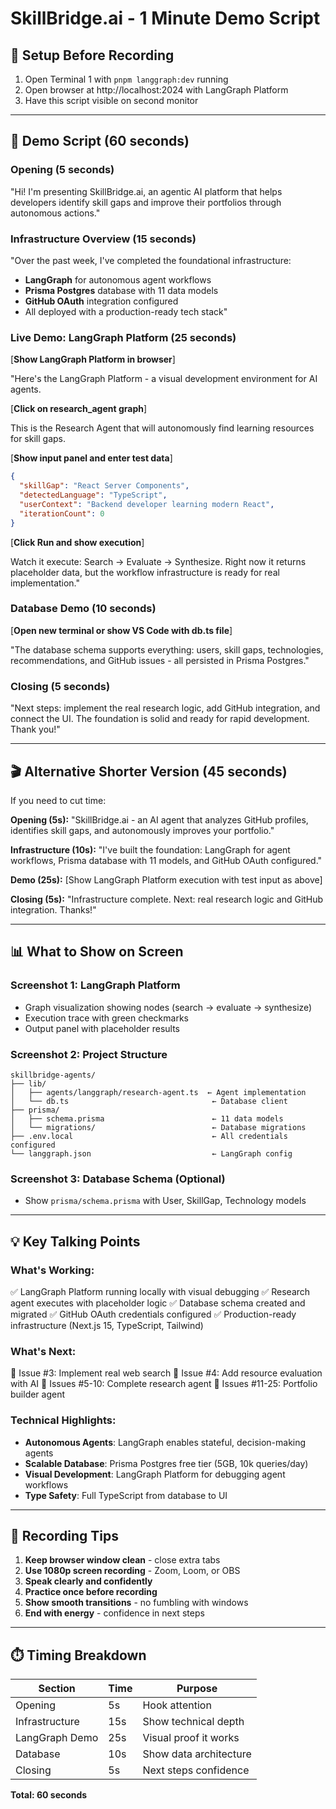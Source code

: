 # SkillBridge.ai - 1 Minute Demo Script

## 🎯 Setup Before Recording
1. Open Terminal 1 with `pnpm langgraph:dev` running
2. Open browser at http://localhost:2024 with LangGraph Platform
3. Have this script visible on second monitor

---

## 📝 Demo Script (60 seconds)

### Opening (5 seconds)
"Hi! I'm presenting SkillBridge.ai, an agentic AI platform that helps developers identify skill gaps and improve their portfolios through autonomous actions."

### Infrastructure Overview (15 seconds)
"Over the past week, I've completed the foundational infrastructure:
- **LangGraph** for autonomous agent workflows
- **Prisma Postgres** database with 11 data models
- **GitHub OAuth** integration configured
- All deployed with a production-ready tech stack"

### Live Demo: LangGraph Platform (25 seconds)
[**Show LangGraph Platform in browser**]

"Here's the LangGraph Platform - a visual development environment for AI agents.

[**Click on research_agent graph**]

This is the Research Agent that will autonomously find learning resources for skill gaps.

[**Show input panel and enter test data**]
```json
{
  "skillGap": "React Server Components",
  "detectedLanguage": "TypeScript",
  "userContext": "Backend developer learning modern React",
  "iterationCount": 0
}
```

[**Click Run and show execution**]

Watch it execute: Search → Evaluate → Synthesize. Right now it returns placeholder data, but the workflow infrastructure is ready for real implementation."

### Database Demo (10 seconds)
[**Open new terminal or show VS Code with db.ts file**]

"The database schema supports everything: users, skill gaps, technologies, recommendations, and GitHub issues - all persisted in Prisma Postgres."

### Closing (5 seconds)
"Next steps: implement the real research logic, add GitHub integration, and connect the UI. The foundation is solid and ready for rapid development. Thank you!"

---

## 🎬 Alternative Shorter Version (45 seconds)

If you need to cut time:

**Opening (5s):** "SkillBridge.ai - an AI agent that analyzes GitHub profiles, identifies skill gaps, and autonomously improves your portfolio."

**Infrastructure (10s):** "I've built the foundation: LangGraph for agent workflows, Prisma database with 11 models, and GitHub OAuth configured."

**Demo (25s):** [Show LangGraph Platform execution with test input as above]

**Closing (5s):** "Infrastructure complete. Next: real research logic and GitHub integration. Thanks!"

---

## 📊 What to Show on Screen

### Screenshot 1: LangGraph Platform
- Graph visualization showing nodes (search → evaluate → synthesize)
- Execution trace with green checkmarks
- Output panel with placeholder results

### Screenshot 2: Project Structure
```
skillbridge-agents/
├── lib/
│   ├── agents/langgraph/research-agent.ts  ← Agent implementation
│   └── db.ts                                ← Database client
├── prisma/
│   ├── schema.prisma                        ← 11 data models
│   └── migrations/                          ← Database migrations
├── .env.local                               ← All credentials configured
└── langgraph.json                           ← LangGraph config
```

### Screenshot 3: Database Schema (Optional)
- Show `prisma/schema.prisma` with User, SkillGap, Technology models

---

## 💡 Key Talking Points

### What's Working:
✅ LangGraph Platform running locally with visual debugging
✅ Research agent executes with placeholder logic
✅ Database schema created and migrated
✅ GitHub OAuth credentials configured
✅ Production-ready infrastructure (Next.js 15, TypeScript, Tailwind)

### What's Next:
🚧 Issue #3: Implement real web search
🚧 Issue #4: Add resource evaluation with AI
🚧 Issues #5-10: Complete research agent
🚧 Issues #11-25: Portfolio builder agent

### Technical Highlights:
- **Autonomous Agents**: LangGraph enables stateful, decision-making agents
- **Scalable Database**: Prisma Postgres free tier (5GB, 10k queries/day)
- **Visual Development**: LangGraph Platform for debugging agent workflows
- **Type Safety**: Full TypeScript from database to UI

---

## 🎥 Recording Tips

1. **Keep browser window clean** - close extra tabs
2. **Use 1080p screen recording** - Zoom, Loom, or OBS
3. **Speak clearly and confidently**
4. **Practice once before recording**
5. **Show smooth transitions** - no fumbling with windows
6. **End with energy** - confidence in next steps

---

## ⏱️ Timing Breakdown

| Section | Time | Purpose |
|---------|------|---------|
| Opening | 5s | Hook attention |
| Infrastructure | 15s | Show technical depth |
| LangGraph Demo | 25s | Visual proof it works |
| Database | 10s | Show data architecture |
| Closing | 5s | Next steps confidence |

**Total: 60 seconds**
